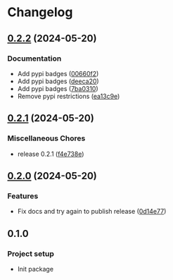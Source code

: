# Changelog

## [0.2.2](https://github.com/christianwgd/django-bootstrap5-dark-mode-switch/compare/v0.2.1...v0.2.2) (2024-05-20)


### Documentation

* Add pypi badges ([00660f2](https://github.com/christianwgd/django-bootstrap5-dark-mode-switch/commit/00660f2b44f76d9524d7f5daa4bec7ee9ddbbfa6))
* Add pypi badges ([deeca20](https://github.com/christianwgd/django-bootstrap5-dark-mode-switch/commit/deeca20db051b2707a5964c02f4a9ede526f3ac4))
* Add pypi badges ([7ba0310](https://github.com/christianwgd/django-bootstrap5-dark-mode-switch/commit/7ba0310fd826c4b43bfc260d521c23790e5745e7))
* Remove pypi restrictions ([ea13c9e](https://github.com/christianwgd/django-bootstrap5-dark-mode-switch/commit/ea13c9e1a587596f2b3a42f23ad715049c61407a))

## [0.2.1](https://github.com/christianwgd/django-bootstrap5-dark-mode-switch/compare/v0.2.0...v0.2.1) (2024-05-20)


### Miscellaneous Chores

* release 0.2.1 ([f4e738e](https://github.com/christianwgd/django-bootstrap5-dark-mode-switch/commit/f4e738ed93c36065c779606ade1ec7ebecb92244))

## [0.2.0](https://github.com/christianwgd/django-bootstrap5-dark-mode-switch/compare/v0.1.0...v0.2.0) (2024-05-20)


### Features

* Fix docs and try again to publish release ([0d14e77](https://github.com/christianwgd/django-bootstrap5-dark-mode-switch/commit/0d14e7735ae1be147b9db30686086ab2feef6e3d))

## 0.1.0

### Project setup
- Init package
